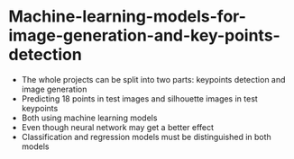 # Machine-learning-models-for-image-generation-and-key-points-detection
* The whole projects can be split into two parts: keypoints detection and image generation
* Predicting 18 points in test images and silhouette images in test keypoints
* Both using machine learning models 
* Even though neural network may get a better effect
* Classification and regression models must be distinguished in both models
